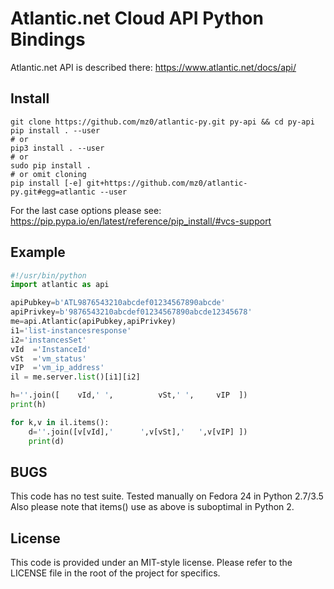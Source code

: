 # Atlantic.net Cloud API Python Bindings

Atlantic.net API is described there:
https://www.atlantic.net/docs/api/

## Install
```
git clone https://github.com/mz0/atlantic-py.git py-api && cd py-api
pip install . --user 
# or
pip3 install . --user
# or
sudo pip install .
# or omit cloning
pip install [-e] git+https://github.com/mz0/atlantic-py.git#egg=atlantic --user
```
For the last case options please see:
https://pip.pypa.io/en/latest/reference/pip_install/#vcs-support

## Example

```python
#!/usr/bin/python
import atlantic as api

apiPubkey=b'ATL9876543210abcdef01234567890abcde'
apiPrivkey=b'9876543210abcdef01234567890abcde12345678'
me=api.Atlantic(apiPubkey,apiPrivkey)
i1='list-instancesresponse'
i2='instancesSet'
vId  ='InstanceId'
vSt  ='vm_status'
vIP  ='vm_ip_address'
il = me.server.list()[i1][i2]

h=''.join([    vId,' ',          vSt,' ',     vIP  ])
print(h)

for k,v in il.items():
    d=''.join([v[vId],'      ',v[vSt],'   ',v[vIP] ])
    print(d)
```
## BUGS

This code has no test suite. Tested manually on Fedora 24 in Python 2.7/3.5
Also please note that items() use as above is suboptimal in Python 2.

## License

This code is provided under an MIT-style license. Please refer to the LICENSE
file in the root of the project for specifics.
